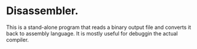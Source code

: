 # Disassembler.
This is a stand-alone program that reads a binary output file and converts it back to assembly language. It is mostly useful for debuggin the actual compiler.
